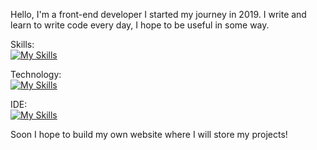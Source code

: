 Hello, I'm a front-end developer
I started my journey in 2019.
I write and learn to write code every day, I hope to be useful in some way.

Skills:<br/>
[![My Skills](https://skillicons.dev/icons?i=html,css,scss,js,react,express,svg)](https://skillicons.dev)<br>

Technology:<br/>
[![My Skills](https://skillicons.dev/icons?i=git,github,heroku,figma)](https://skillicons.dev)<br>

IDE:<br/>
[![My Skills](https://skillicons.dev/icons?i=vscode,vim,powershell)](https://skillicons.dev)<br>

Soon I hope to build my own website where I will store my projects!
